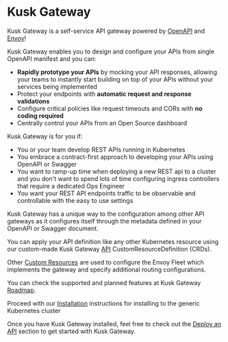 # Kusk Gateway

Kusk Gateway is a self-service API gateway powered by [OpenAPI](https://www.openapis.org/) and [Envoy](https://www.envoyproxy.io/)!

Kusk Gateway enables you to design and configure your APIs from single OpenAPI manifest and you can:

- **Rapidly prototype your APIs** by mocking your API responses, allowing your teams to instantly start building on top of your APIs without your services being implemented
- Protect your endpoints with **automatic request and response validations**
- Configure critical policies like request timeouts and CORs with **no coding required**
- Centrally control your APIs from an Open Source dashboard

Kusk Gateway is for you if:

- You or your team develop REST APIs running in Kubernetes
- You embrace a contract-first approach to developing your APIs using OpenAPI or Swagger
- You want to ramp-up time when deploying a new REST api to a cluster and you don't want to spend lots of time configuring ingress controllers that require a dedicated Ops Engineer
- You want your REST API endpoints traffic to be observable and controllable with the easy to use settings

Kusk Gateway has a unique way to the configuration among other API gateways as it configures itself through the metadata defined in your OpenAPI or Swagger document.

You can apply your API definition like any other Kubernetes resource using our custom-made Kusk Gateway [API](customresources/api.md) CustomResourceDefinition (CRDs).

Other [Custom Resources](customresources/overview.md) are used to configure the Envoy Fleet which implements the gateway and specify additional routing configurations.

You can check the supported and planned features at Kusk Gateway [Roadmap](contributing/roadmap.md).

Proceed with our [Installation](getting-started/installation.md) instructions for installing to the generic Kubernetes cluster

Once you have Kusk Gateway installed, feel free to check out the [Deploy an API](getting-started/deploy-an-api.md) section to get started with Kusk Gateway.
